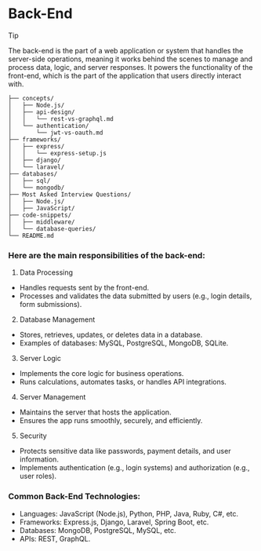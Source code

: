 # Back-End

>[!TIP]
>The back-end is the part of a web application or system that handles the server-side operations, meaning it works behind the scenes to manage and process data, logic, and server responses. It powers the functionality of the front-end, which is the part of the application that users directly interact with.

```plaintext
├── concepts/
│   ├── Node.js/
│   ├── api-design/
│   │   └── rest-vs-graphql.md
│   └── authentication/
│       └── jwt-vs-oauth.md
├── frameworks/
│   ├── express/
│   │   └── express-setup.js
│   ├── django/
│   └── laravel/
├── databases/
│   ├── sql/
│   └── mongodb/
├── Most Asked Interview Questions/
│   ├── Node.js/
│   ├── JavaScript/
├── code-snippets/
│   ├── middleware/
│   └── database-queries/
└── README.md
```

### Here are the main responsibilities of the back-end:
1. Data Processing
- Handles requests sent by the front-end.
- Processes and validates the data submitted by users (e.g., login details, form submissions).

2. Database Management
- Stores, retrieves, updates, or deletes data in a database.
- Examples of databases: MySQL, PostgreSQL, MongoDB, SQLite.

3. Server Logic
- Implements the core logic for business operations.
- Runs calculations, automates tasks, or handles API integrations.

4. Server Management
- Maintains the server that hosts the application.
- Ensures the app runs smoothly, securely, and efficiently.

5. Security
- Protects sensitive data like passwords, payment details, and user information.
- Implements authentication (e.g., login systems) and authorization (e.g., user roles).

### Common Back-End Technologies:
- Languages: JavaScript (Node.js), Python, PHP, Java, Ruby, C#, etc.
- Frameworks: Express.js, Django, Laravel, Spring Boot, etc.
- Databases: MongoDB, PostgreSQL, MySQL, etc.
- APIs: REST, GraphQL.
